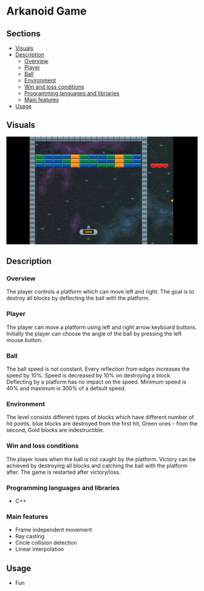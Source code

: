 # Arkanoid Game
## Sections

 - [Visuals](#visuals)
 - [Description](#description)
	 - [Overview](#overview)
	 - [Player](#player)
	 - [Ball](#ball)
	 - [Environment](#environment)
	 - [Win and loss conditions](#win-and-loss-conditions)
	 - [Programming languages and libriaries](#programming-languages-and-libraries)
	 - [Main features](#main-features)
 - [Usage](#usage)

## Visuals

![gif](visuals/arkanoid-gif.gif)

## Description

### Overview
The player controls a platform which can move left and right. The goal is to destroy all 
blocks by deflecting the ball with the platform. 

### Player
The player can move a platform using left and right arrow keyboard buttons. Initially the 
player can choose the angle of the ball by pressing the left mouse button.

### Ball
The ball speed is not constant. Every reflection from edges increases the speed by 10%. Speed is decreased by 10% on destroying a block. Deflecting by a platform has no impact on the speed. Minimum speed is 40% and maximum is 300% of a default speed.

### Environment
The level consists different types of blocks which have different number of hit points. blue blocks are destroyed from the first hit, Green ones - from the second, Gold blocks are indestructible.

### Win and loss conditions

The player loses when the ball is not caught by the platform. Victory can be achieved by 
destroying all blocks and catching the ball with the platform after.
The game is restarted after victory/loss.

### Programming languages and libraries

 - C++ 

### Main features
- Frame independent movement
- Ray casting
- Circle collision detection
- Linear interpolation

## Usage
- Fun
